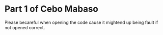 # Part 1 of Cebo Mabaso
Please becareful when opening the code cause it mightend up being fault if not opened correct.
